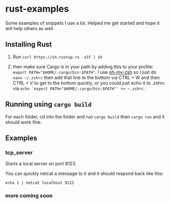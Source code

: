 # rust-examples
Some examples of snippets I use a lot. Helped me get started and hope it will help others as well.

## Installing Rust

1. Run `curl https://sh.rustup.rs -sSf | sh`

2. then make sure Cargo is in your path by adding this to your profile: `export PATH="$HOME/.cargo/bin:$PATH"`. I use [oh-my-zsh](https://ohmyz.sh) so I just do `nano ~/.zshrc` then add that line to the bottom via CTRL + W and then CTRL + V to get to the bottom quickly, or you could just echo it to .zshrc via `echo 'export PATH="$HOME/.cargo/bin:$PATH"' >> ~.zshrc`.


## Running using `cargo build`

For each folder, cd into the folder and run `cargo build` then `cargo run` and it should work fine.

## Examples

### tcp_server

Starts a local server on port 9123. 

You can quickly netcat a message to it and it should respond back like this: 

`echo 1 | netcat localhost 9123`

### more coming soon

